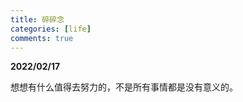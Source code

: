---
title: 碎碎念
categories: [life]
comments: true
---
**2022/02/17**

想想有什么值得去努力的，不是所有事情都是没有意义的。


  